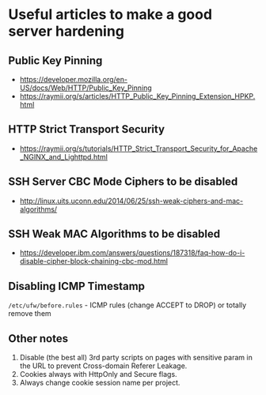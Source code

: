 # Useful articles to make a good server hardening
## Public Key Pinning
- https://developer.mozilla.org/en-US/docs/Web/HTTP/Public_Key_Pinning
- https://raymii.org/s/articles/HTTP_Public_Key_Pinning_Extension_HPKP.html

## HTTP Strict Transport Security
- https://raymii.org/s/tutorials/HTTP_Strict_Transport_Security_for_Apache_NGINX_and_Lighttpd.html

## SSH Server CBC Mode Ciphers to be disabled
- http://linux.uits.uconn.edu/2014/06/25/ssh-weak-ciphers-and-mac-algorithms/

## SSH Weak MAC Algorithms to be disabled
- https://developer.ibm.com/answers/questions/187318/faq-how-do-i-disable-cipher-block-chaining-cbc-mod.html

## Disabling ICMP Timestamp
```/etc/ufw/before.rules``` - ICMP rules (change ACCEPT to DROP) or totally remove them

## Other notes
1. Disable (the best all) 3rd party scripts on pages with sensitive param in the URL to prevent Cross-domain Referer Leakage.
2. Cookies always with HttpOnly and Secure flags.
3. Always change cookie session name per project.
